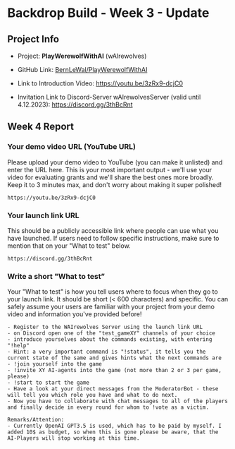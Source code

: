 # Backdrop Build - Week 3 - Update

## Project Info

- Project: **PlayWerewolfWithAI** (wAIrewolves)
- GitHub Link: [BernLeWal/PlayWerewolfWithAI](https://github.com/BernLeWal/PlayWerewolfWithAI)

- Link to Introduction Video: https://youtu.be/3zRx9-dcjC0
- Invitation Link to Discord-Server wAIrewolvesServer (valid until 4.12.2023): https://discord.gg/3thBcRnt

## Week 4 Report

### Your demo video URL (YouTube URL)

Please upload your demo video to YouTube (you can make it unlisted) and enter the URL here. This is your most important output - we'll use your video for evaluating grants and we'll share the best ones more broadly. Keep it to 3 minutes max, and don't worry about making it super polished!

```
https://youtu.be/3zRx9-dcjC0
```

### Your launch link URL

This should be a publicly accessible link where people can use what you have launched. If users need to follow specific instructions, make sure to mention that on your "What to test" below.

```
https://discord.gg/3thBcRnt
```

### Write a short "What to test”

Your "What to test" is how you tell users where to focus when they go to your launch link. It should be short (< 600 characters) and specific. You can safely assume your users are familiar with your project from your demo video and information you've provided before!

```
- Register to the WAIrewolves Server using the launch link URL
- on Discord open one of the "test_gameXY" channels of your choice
- introduce yourselves about the commands existing, with entering "!help"
- Hint: a very important command is "!status", it tells you the current state of the same and gives hints what the next commands are
- !join yourself into the game
- !invite XY AI-agents into the game (not more than 2 or 3 per game, please)
- !start to start the game
- Have a look at your direct messages from the ModeratorBot - these will tell you which role you have and what to do next.
- Now you have to collaborate with chat messages to all of the players and finally decide in every round for whom to !vote as a victim.

Remarks/Attention:
- Currently OpenAI GPT3.5 is used, which has to be paid by myself. I added 10$ as budget, so when this is gone please be aware, that the AI-Players will stop working at this time.
```